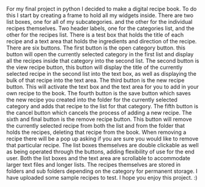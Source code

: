 For my final project in python I decided to make a digital recipe book. To do this I start by creating a frame to hold all my widgets inside. There are two list boxes, one for all of my subcategories. and the other for the individual recipes themselves. Two header labels, one for the categories list, and the other for the recipes list. There is a test box that holds the title of each recipe and a text area that holds the ingredients and direction of the recipe. There are six buttons. The first button is the open category button. this button will open the currently selected category in the first list and display all the recipes inside that category into the second list. The second button is the view recipe button, this button will display the title of the currently selected recipe in the second list into the text box, as well as displaying the bulk of that recipe into the text area. The third button is the new recipe button. This will activate the text box and the text area for you to add in your own recipe to the book. The fourth button is the save button which saves the new recipe you created into the folder for the currently selected category and adds that recipe to the list for that category. The fifth button is the cancel button which cancels the process of adding a new recipe. The sixth and final button is the remove recipe button. This button will remove the currently selected recipe from both the list and from the folder that holds the recipes, deleting that recipe from the book. When removing a recipe there will be a pop up asking if you are sure you would like to remove that particular recipe. The list boxes themselves are double clickable as well as being operated through the buttons, adding flexibility of use for the end user. Both the list boxes and the text area are scrollable to accommodate larger text files and longer lists. The recipes themselves are stored in folders and sub folders depending on the category for permanent storage. I have uploaded some sample recipes to test. I hope you enjoy this project.  :)
